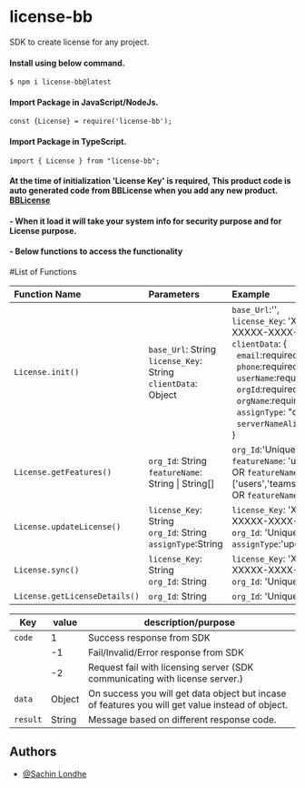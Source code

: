 # license-bb
 SDK to create license for any project.

#### Install using below command.
```
$ npm i license-bb@latest

```

#### Import Package in JavaScript/NodeJs.
```
const {License} = require('license-bb');

```

#### Import Package in TypeScript.
```
import { License } from "license-bb";

```

#### At the time of initialization 'License Key' is required, This product code is auto generated code from BBLicense when you add any new product. [BBLicense](https://licensing.crib4u.com/sign-in)

#### - When it load it will take your system info for security purpose and for License purpose.

#### - Below functions to access the functionality


#List of Functions

| Function Name | Parameters | Example |
| :----------|:--------- | :--------- | 
| `License.init()` | `base_Url`: String <br />`license_Key`: String <br />`clientData`: Object | `base_Url`:'<LicenseServerBaseUrl>',<br />`license_Key`: 'XXXX-XXXXX-XXXX-XXX', <br />`clientData`: {<br />&nbsp;&nbsp;`email`:required*,<br />&nbsp;&nbsp;`phone`:required*,<br />&nbsp;&nbsp;`userName`:required*,<br />&nbsp;&nbsp;`orgId`:required*,<br />&nbsp;&nbsp;`orgName`:required*, <br />&nbsp;&nbsp;`assignType`: "default"<br />&nbsp;&nbsp;`serverNameAlias`:required*<br />}|
| `License.getFeatures()` | `org_Id`: String <br />`featureName`: String \| String[] | `org_Id`:'UniqueId',<br />`featureName`: 'users' <br /> OR `featureName`: ['users','teams'] <br /> OR `featureName`: 'all' |
| `License.updateLicense()` | `license_Key`: String <br />`org_Id`: String <br />`assignType`:String | `license_Key`: 'XXXX-XXXXX-XXXX-XXX',<br />`org_Id`: 'UniqueId'<br />`assignType`:'update' | 
| `License.sync()` | `license_Key`: String <br />`org_Id`: String |`license_Key`: 'XXXX-XXXXX-XXXX-XXX',<br />`org_Id`: 'UniqueId' |
| `License.getLicenseDetails()` | `org_Id`: String |`org_Id`: 'UniqueId' | 

| Key | value | description/purpose | 
|----- |------ |------ |
| `code` | 1 | Success response from SDK |
|   | -1 | Fail/Invalid/Error response from SDK |
|   | -2 | Request fail with licensing server (SDK communicating with license server.) |
| `data` | Object | On success you will get data object but incase of features you will get value instead of object. |
| `result` | String | Message based on different response code. |

## Authors

- [@Sachin Londhe](https://github.com/sachin-8055)
